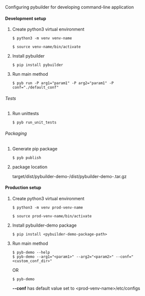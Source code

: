 Configuring pybuilder for developing command-line application

#### Development setup
1. Create python3 virtual environment
    ```
    $ python3 -m venv venv-name

    $ source venv-name/bin/activate
    ```

2. Install pybuilder
    ```
    $ pip install pybuilder
    ```

3. Run main method
    ```
    $ pyb run -P arg1="param1" -P arg2="param1" -P conf="./default_conf"
    ```

###### Tests
1. Run unittests

    ```
    $ pyb run_unit_tests
    ```

###### Packaging
1. Generate pip package
    ```
    $ pyb publish
    ```
2. package location

    target/dist/pybuilder-demo-<version>/dist/pybuilder-demo-<version>.tar.gz


#### Production setup
1. Create python3 virtual environment
    ```
    $ python3 -m venv prod-venv-name

    $ source prod-venv-name/bin/activate
    ```

2. Install pybuilder-demo package
    ```
    $ pip install <pybuilder-demo-package-path>
    ```

3. Run main method
    ```
    $ pyb-demo --help
    $ pyb-demo --arg1="<param1>" --arg2="<param2>" --conf="<custom_conf_dir>"
    ```
    OR
    ```
    $ pyb-demo
    ```

    **--conf** has default value set to \<prod-venv-name\>/etc/configs